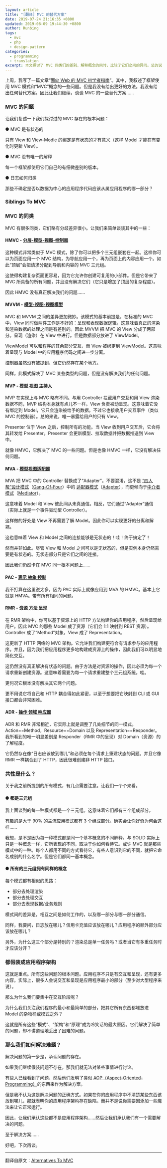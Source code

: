 ```yaml
---
layout: article
title: "[翻译] MVC 的替代方案"
date: 2019-07-24 21:16:35 +0800
updated: 2019-08-09 19:44:30 +0800
author: Runbing
tags:
  - mvc
  - php
  - design-pattern
categories:
  - programming
  - translation
excerpt: 本文探讨了 MVC 同类们的差别，解释概念的同时，比较了它们之间的异同。总的说来这些所谓模式都是同一种概念的不同解释，并没有真正解决本应该解决的问题。
---
```


<!-- Last week, I wrote A Beginner’s Guide To MVC For The Web. In it, I described some of the problems with both the MVC pattern and the conceptual “MVC” that frameworks use. But what I didn’t do is describe better ways. I didn’t describe any of the alternatives. So let’s do that. Let’s talk about some of the alternatives to MVC… -->

上周，我写了一篇文章“[面向 Web 的 MVC 初学者指南](/archives/a-beginners-guide-to-mvc-for-the-web.html)”。其中，我叙述了框架使用 MVC 模式和“MVC”概念的一些问题。但是我没有给出更好的方法。我没有给出任何替代方案。因此让我们继续，谈谈 MVC 的一些替代方案……

<!-- ### Problems With MVC -->

### MVC 的问题

<!-- Let’s restate the fundamental problems we talked about that exist with MVC: -->

让我们复述一下我们探讨过的 MVC 存在的根本问题：

<!-- ● MVC Is Stateful -->

● MVC 是有状态的

<!-- It only makes sense if the View, as well as the View-Model binding is stateful (so the Model can update the View when it changes) -->

只有 View 和 View-Modle 的绑定是有状态的才有意义（这样 Model 才能在有变化时更新 View）。

<!-- ● MVC Has No Single Interpretation -->

● MVC 没有唯一的解释

<!-- Every framework uses their own nuanced version. -->

每一个框架都使用它们自己的有细微差别的版本。

<!-- ● How Does Logging Fit In? -->

● 日志如何归类

<!-- Where does application code that’s not clearly data-centric belong in the application? -->

那些不确定是否以数据为中心的应用程序代码应该从属应用程序的哪一部分？

### Siblings To MVC

### MVC 的同类

<!-- There are a whole bunch of siblings to MVC that take slight divergences and have narrow differences. Let’s briefly talk about a few of them: -->

MVC 有很多同类，它们略有分歧差异很小。让我们来简单谈谈其中的一些：

<!-- #### HMVC - [Hierarchical Model-View-Controller](http://en.wikipedia.org/wiki/Hierarchical_model%E2%80%93view%E2%80%93controller) -->

#### HMVC - [分层-模型-视图-控制器](https://zh.wikipedia.org/wiki/HMVC)

<!-- This is quite similar to the MVC pattern, except that you can nest the triads together. So you can have one MVC structure for a page, one for navigation and a separate one for the content on the page. So the “top level” dispatches requests down to navigation and content MVC triads. -->

这种模式非常类似于 MVC 模式，除了你可以把多个三元组嵌套在一起。这样你可以为页面应用一个 MVC 结构，为导航应用一个，再为页面上的内容应用一个。如此“顶层”会把请求分配到导航和内容的 MVC 三元组。

<!-- This makes structuring complex pages easier, since it allows you to create reusable widgets. But it brings all of the problems that MVC has, and solves none of them (it just adds complexity on top). -->

这使得构建复杂页面更容易，因为它允许你创建可复用的小部件。但是它带来了 MVC 所具备的所有问题，并且没有解决它们（它只是增加了顶层的复杂程度）。

<!-- So HMVC doesn’t really solve our problems… -->

因此 HMVC 没有真正解决我们的问题……

<!-- #### MVVM - [Model-View-ViewModel](http://en.wikipedia.org/wiki/Model_View_ViewModel) -->

#### MVVM - [模型-视图-视图模型](https://zh.wikipedia.org/wiki/MVVM)

<!-- The difference between MVC and MVVM is a lot more subtle. The basic premise is that in normal MVC, it’s bad that the View is doing two jobs: presentation and presentation data logic. Meaning that there’s a difference between actual rendering, and dealing with the data that will be rendered. So MVVM splits the MVC View in half. The presentation (rendering) happens in the View. But the data component lives in the ViewModel. -->

MVC 和 MVVM 之间的差异更加微妙。该模式的基本前提是，在标准的 MVC 中，View 同时做两件工作是不好的：呈现和表现数据逻辑。这意味着真正的渲染和渲染数据的处理之间是有差别的。因此 MVVM 把 MVC 的 View 分成了两部分。呈现（渲染）在 View 中进行。但是数据部分放进了 ViewModel。

<!-- The ViewModel can interact with the rest of the program, and the View is bound to the ViewModel. This means that there’s more of a separation between presentation and the application code that lives in the Model. -->

ViewModel 可以和程序的其余部分交互，而 View 被绑定到 ViewModel。这意味着呈现与 Model 中的应用程序代码之间进一步分离。

<!-- The controller isn’t mentioned, but it’s still in there somewhere. -->

控制器虽然没有被提到，但它仍然存在某个地方。

<!-- Again, this solves some types of problems with MVC, but doesn’t address any of our issues. -->

同样，此模式解决了 MVC 某些类型的问题，但是没有解决我们的任何问题。

<!-- #### MVP - [Model View Presenter](http://en.wikipedia.org/wiki/Model%E2%80%93view%E2%80%93presenter) -->

#### MVP - [模型 视图 主持人](https://zh.wikipedia.org/wiki/Model-view-presenter)

<!-- MVP is a bit different from MVC in implementation. Instead of having the Controller intercept user interaction and the View render data, MVP structures itself a bit differently. The View is responsible for passive presentation. Meaning that it doesn’t bind to the Model, it just renders the data that it’s given. But it also receives user interaction events (like the MVC controller). Basically, the View is the only thing that’s exposed to the user. -->

MVP 在实现上与 MVC 略有不同。与用 Controller 拦截用户交互和用 View 渲染数据不同，MVP 结构本身就有点儿不一样。View 负责被动呈现。这意味着它没有绑定到 Model，它只会渲染被给予的数据。不过它也接收用户交互事件（类似 MVC 的控制器）。总的来说，唯一暴露给用户的只有 View。

<!-- The Presenter sits behind the View, and handles all of the functionality. When the View receives user interaction, it forwards it back to the Presenter. The Presenter then updates the Model, pulls data, and pushes data back into the View. -->

Presenter 位于 View 之后，控制所有的功能。当 View 收到用户交互后，它会将其转发给 Presenter。Presenter 会更新模型、拉取数据并把数据推送到 View 中。

<!-- Like HMVC, it solves some of the problems with MVC. But also like HMVC, it doesn’t address any of the issues. -->

就像 HMVC，它解决了 MVC 的一些问题。但是也像 HMVC 一样，它没有解决任何问题。

<!-- #### MVA - [Model View Adapter](http://en.wikipedia.org/wiki/Model%E2%80%93view%E2%80%93adapter) -->

#### MVA - [模型视图适配器](http://en.wikipedia.org/wiki/Model%E2%80%93view%E2%80%93adapter)

<!-- MVA replaces the Controller from MVC with an “Adapter”. Don’t be confused, this is not a Gang-Of-Four [Adapter](http://sourcemaking.com/design_patterns/adapter), but more of a [Mediator](http://sourcemaking.com/design_patterns/mediator). -->

MVA 把 MVC 中的 Controller 替换成了“Adapter”。不要混淆，这不是 [“四人帮”设计模式](https://zh.wikipedia.org/wiki/%E8%AE%BE%E8%AE%A1%E6%A8%A1%E5%BC%8F%EF%BC%9A%E5%8F%AF%E5%A4%8D%E7%94%A8%E9%9D%A2%E5%90%91%E5%AF%B9%E8%B1%A1%E8%BD%AF%E4%BB%B6%E7%9A%84%E5%9F%BA%E7%A1%80)（[Gang-Of-Four](http://wiki.c2.com/?GangOfFour)）中的 [适配器模式](https://zh.wikipedia.org/wiki/%E9%80%82%E9%85%8D%E5%99%A8%E6%A8%A1%E5%BC%8F)（[Adapter](http://sourcemaking.com/design_patterns/adapter)），而更倾向于[中介者模式](https://zh.wikipedia.org/wiki/%E4%B8%AD%E4%BB%8B%E8%80%85%E6%A8%A1%E5%BC%8F)（[Mediator](http://sourcemaking.com/design_patterns/mediator)）。

<!-- This means that the Model and the View never really talk to each other. Instead, they talk through the “Adapter” (which is really just an event-driven Controller). -->

这意味着 Model 和 View 彼此间从未真通信。相反，它们通过“Adapter”通信（实际上就是一个事件驱动型 Controller）。

<!-- The reason this is advantageous is that the View no longer needs to know about the Model. So you can achieve better separation and hence decoupling. -->

这样做的好处是 View 不再需要了解 Model。因此你可以实现更好的分离和解耦。

<!-- It also mean that the connection between the View and the Model can be stateless! Yay! Finally! -->

这也意味着 View 和 Model 之间的连接能够是无状态的！哇！终于搞定了！

<!-- Except not. While the connection between the View and the Model can be stateless, the instances themselves still need to be stateful. The only stateless component is the connection between them. -->

然而并非如此。尽管 View 和 Model 之间可以是无状态的，但是实例本身仍然需要是有状态的。无状态部分只是它们之间的连接。

<!-- So we’re still stuck with the same fundamental problems as MVC… -->

因此我们仍然卡在 MVC 同一根本问题上……

<!-- #### PAC - [Presentation Abstraction Control](http://en.wikipedia.org/wiki/Presentation%E2%80%93abstraction%E2%80%93control) -->

#### PAC - [表示 抽象 控制](http://en.wikipedia.org/wiki/Presentation%E2%80%93abstraction%E2%80%93control)

<!-- I’m not going to give much here, as PAC is really just like HMVC applied to MVA. It’s basically HMVA. With all the same problems. -->

我不打算在这里说太多，因为 PAC 实际上就像应用到 MVA 的 HMVC。基本上它就是 HMVA。带有所有相同的问题。

<!-- #### RMR - [Resource-Method-Representation](http://www.peej.co.uk/articles/rmr-architecture.html) -->

#### RMR - [资源 方法 呈现](http://www.peej.co.uk/articles/rmr-architecture.html)

<!-- In RMR architecture, you structure your application based on HTTP methods on resources which are then represented back to the user. So MVC Models become Resources (they map 1:1 to REST resources). The Controller becomes a “Method” object, and the View becomes the Representation. -->

在 RMR 架构中，你可以基于资源上的 HTTP 方法构建你的应用程序，然后呈现给用户。因此 MVC 的那些 Model 成了资源（它们会 1:1 映射到 REST 资源）。Controller 成了“Method”对象，View 成了 Representation。

<!-- This updates the MVC architecture for the HTTP web. It allows us to structure applications more like the requests that come in. And since we’re structuring the application more as actions-on-resources, we can simplify the interactions significantly. -->

这更新了 HTTP 网络的 MVC 架构。它允许我们构建更符合有请求参与的应用程序。并且，因为我们把应用程序更多地构建成资源上的操作，因此我们可以明显地简化交互。

<!-- This still doesn’t actually solve the stateful problem. Since Methods are actions on Resources, the Resources must be re-created for each request. Meaning that the entire triad system needs to be reconstructed for each request. Yay. -->

这仍然没有真正解决有状态的问题。由于方法是对资源的操作，因此必须为每一个请求重新创建资源。这意味着需要为每一个请求重建整个三元组系统。哇。

<!-- Not to mention that it doesn’t solve the other two issues at all. -->

更何况它根本没有解决其它两个问题。

<!-- Not to mention that it couples itself to HTTP so tightly that to try to map it to a CLI or GUI interface would be quite difficult. -->

更不用说它将自己和 HTTP 耦合得如此紧密，以至于想要把它映射到 CLI 或 GUI 接口都会非常困难。

<!-- #### ADR - [Action-Domain-Responder](http://pmjones.github.io/adr/) -->

#### ADR - [操作 领域 响应器](https://en.wikipedia.org/wiki/Action%E2%80%93domain%E2%80%93responder)

<!-- ADR is so close to RMR, that it’s really the same pattern with a few details tweaked. Action==Method, Resource==Domain and Representation==Responder. The only significant difference that I’ve seen is the amount of knowledge that the Responder (a Representation in RMR) has about the Domain (Resource). -->

ADR 和 RMR 非常相近，它实际上就是调整了几处细节的同一模式。Action==Method，Resource==Domain 以及 Representation==Responder。我所看到的唯一明显差别是 Responder（RMR 中的呈现）对 Domain（资源）的了解程度。

<!-- It still has issues like “where does logging fit”, and having to rebuild state on each request. And it shares RMRs coupling to HTTP that it becomes difficult to make a non-HTTP interface. -->

它仍然存在像“日志应该放到哪儿”和必须在每个请求上重建状态的问题。并且它像 RMR 一样耦合到了 HTTP，因此很难创建非 HTTP 接口。

<!-- ### What Is The Commonality? -->

### 共性是什么？

<!-- There are a few points to notice about all of the patterns that I mentioned before. Let’s go through them one-by-one. -->

关于我之前所提到的所有模式，有几点需要注意。让我们一个个来看。

<!-- #### ● All Are Triads -->

#### ● 都是三元组

<!-- Each one of the patterns that I talked about above is a triad. Meaning that there are three components to it. -->

我上面谈到的每一种模式都是一个三元组。这意味着它们都有三个组成部分。

<!-- It’s kind-of funny that > 90% of the predominant application patterns out there have 3 components. Really makes you wonder why… -->

有趣的是大于 90% 的主流应用模式都有 3 个组成部分。确实会让你好奇为何会这样……

<!-- I wonder if it’s because every one of the patterns is simply a different interpretation of the same underlying concept. The same way that SOLID really is just one concept that presents itself differently depending on how you look at it, perhaps MVC is one of those patterns. Everyone looks at it in a different way, and some realize that it’s different so they name it something else. But it’s the same underlying concept. -->

我想，是不是因为每一种模式都是同一个基本概念的不同解释。与 SOLID 实际上只是一种概念一样，它所表现的不同，取决于你如何看待它。或许 MVC 就是那些模式中的一种。每个人都用不同的方式看待它，有些人意识到它的不同，就把它命名成别的什么名字。但是它们都同一基本概念。

<!-- #### ● All The Triads Have The Same Conceptual Purpose -->

#### ● 所有的三元组拥有同样的概念

<!-- Each and every pattern has similar concepts: -->

每个模式都有相似的思路：

<!-- * Something To Do Rendering
* Something To Do Interacting
* Something To Represent Data / Business Rules -->

* 部分去处理渲染
* 部分去处理交互
* 部分去表现数据/业务规则

<!-- The difference between the patterns is how the relationships work and which component can talk to which other component. -->

模式间的差异是，相互之间是如何工作的，以及哪一部分与哪一部分通信。

<!-- Again, I ask, where does logging fit in? Where does charging a Credit-Card fit in? Where does the rest of the application fit? -->

同样，我要问，日志放在哪儿？信用卡充值应该放在哪儿？应用程序的额外部分应该放在哪儿？

<!-- Also, why are these three special? Is rendering always a single responsibility? Or are there times where it has multiple responsibilities that should be split up? -->

另外，为什么这三个部分是特别的？渲染总是单一任务吗？或者当它有多重任务时才应该分开？

<!-- ### All Pretend To Be Application Architectures -->

### 都假装成应用程序架构

<!-- And this is the point. The underlying problem with all of them. There’s more to an application than just interaction and presentation. In fact, many would say that interaction and presentation are the smallest parts of the application (at least for non-trivial apps). -->

这就是重点。所有这些问题的根本问题。应用程序不只是有交互和呈现，还有更多内容。实际上，很多人会说交互和呈现是应用程序最小的部分（至少对大型程序来说）。

<!-- So why are we focusing on the interaction step? -->

那么为什么我们要集中在交互阶段呢？

<!-- Why are we focusing on the smallest and simplest part of our application, and shoving everything else either into a catch-all bucket of a Model, or outside of the pattern? -->

为什么我们关注我们程序的最小和最简单的部分，把其它所有东西都堆放进 Model 的杂物桶或模式之外？

<!-- And that’s the biggest reason all of these “patterns”, “architectures” and “concepts” are a bad joke. They solve the easy problem, and throw the hard problem over the fence. -->

这就是所有这些“模式”、“架构”和“原理”成为冷笑话的最大原因。它们解决了简单的问题，却不讲道理地丢出了困难的问题。

<!-- ### So how do we solve the hard problem? -->

### 那么我们如何解决难题？

<!-- The first step to solving it, is recognizing that it exists. -->

解决问题的第一步是，承认问题的存在。

<!-- We can’t have a discussion about something if we keep pretending that the problem isn’t there. -->

如果我们继续假装问题不存在，那我们就无法对某些事情进行讨论。

<!-- Some people have seen these problems, and they have invented things like [AOP - Aspect-Oriented-Programming](http://en.wikipedia.org/wiki/Aspect-oriented_programming) as a solution. -->

有些人已经看到了问题，然后他们发明了类似 [AOP（Aspect-Oriented-Programming）](https://zh.wikipedia.org/wiki/%E9%9D%A2%E5%90%91%E5%88%87%E9%9D%A2%E7%9A%84%E7%A8%8B%E5%BA%8F%E8%AE%BE%E8%AE%A1)的东西来作为解决方案。

<!-- But I don’t think that’s the right way to handle it. If it’s not clear where something fits in your application, that’s a sign that your application architecture is flawed. Not that you need to introduce some magic in to get it to work. -->

但是我不认为这是解决问题的正确方式。如果在你的应用程序中不清楚某些东西该放到哪儿，那就表明你的应用程序架构存在缺陷。而并不是说你需要因添加一些魔法来让它正常运行。

<!-- So let’s admit that none of these are application architectures… And let’s admit that there is a problem we need to solve. -->

因此，让我们承认这些都不是应用程序架构……然后让我们承认我们有一个需要解决的问题。

<!-- As far as the solution there… -->

至于解决方案……

<!-- Well, more on that next time. -->

好吧，下次再谈。

---

翻译自原文：[Alternatives To MVC](https://blog.ircmaxell.com/2014/11/alternatives-to-mvc.html)